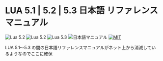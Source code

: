 # LUA 5.1 | 5.2 | 5.3 日本語 リファレンス マニュアル

![Lua 5.2](https://img.shields.io/badge/Lua-v5.1-6479ff.svg?logo=lua&logoColor=white) ![Lua 5.2](https://img.shields.io/badge/Lua-v5.2-6479ff.svg?logo=lua&logoColor=white) ![Lua 5.3](https://img.shields.io/badge/Lua-v5.3-6479ff.svg?logo=lua&logoColor=white)
![日本語マニュアル](https://img.shields.io/badge/日本語-マニュアル-6479ff.svg?logo=lua&logoColor=white) [![MIT](https://img.shields.io/badge/license-MIT-blue.svg?style=flat)](LICENSE)

LUA 5.1～5.3 の間の日本語リファレンスマニュアルがネット上から消滅しているようなのでここに確保
